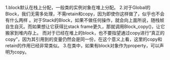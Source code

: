 1.block默认在栈上分配，一般类的实例对象在堆上分配。
2.对于Global的Block，我们无需多处理，不需retain和copy，因为即使你这样做了，似乎也不会有什么两样
。对于Stack的Block，如果不做任何操作，就会向上面所说，随栈帧自生自灭。而如果想让它获得比stack frame更久，那就调用Block_copy()，让它搬家到堆内存上。
而对于已经在堆上的block，也不要指望通过copy进行“真正的copy”，因为其引用到的变量仍然会是同一份，在这个意义上看，这里的copy和retain的作用已经非常类似。
3.在类中，如果有block对象作为property，可以声明为copy。
